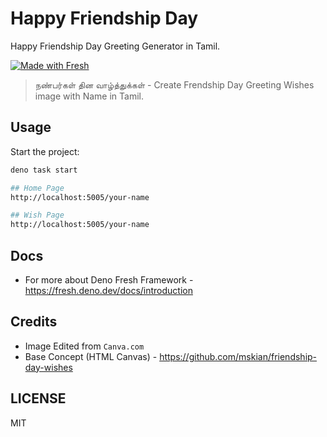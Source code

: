 # Happy Friendship Day

Happy Friendship Day Greeting Generator in Tamil.

[![Made with Fresh](https://fresh.deno.dev/fresh-badge-dark.svg)](https://fresh.deno.dev)

> நண்பர்கள் தின வாழ்த்துக்கள் - Create Frendship Day Greeting Wishes image with Name in Tamil.  

## Usage

Start the project:

```sh
deno task start
```

```sh
## Home Page
http://localhost:5005/your-name
```

```sh
## Wish Page
http://localhost:5005/your-name
```

## Docs

- For more about Deno Fresh Framework - <https://fresh.deno.dev/docs/introduction>

## Credits

- Image Edited from `Canva.com`
- Base Concept (HTML Canvas) - <https://github.com/mskian/friendship-day-wishes>  

## LICENSE

MIT
